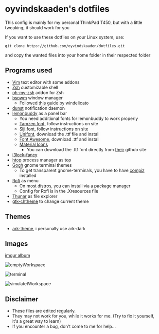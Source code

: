 # oyvindskaaden's dotfiles 

This config is mainly for my personal ThinkPad T450, but with a little tweaking, it should work for you

If you want to use these dotfiles on your Linux system, use:

```Shell
git clone https://github.com/oyvindskaaden/dotfiles.git
```
and copy the wanted files into your home folder in their respected folder

## Programs used

* [Vim](https://goo.gl/ZEd0GW) text editor with some addons
* [Zsh](https://wiki.archlinux.org/index.php/zsh) customizable shell
* [oh-my-zsh](https://github.com/robbyrussell/oh-my-zsh) addon for Zsh
* [bspwm](https://github.com/baskerville/bspwm) window manager
  - Followed [this](https://github.com/windelicato/dotfiles/wiki/bspwm-for-dummies) guide by windelicato
* [dunst](https://github.com/knopwob/dunst) notification daemon
* [lemonbuddy](https://github.com/jaagr/lemonbuddy) as a panel bar
  - You need additional fonts for lemonbuddy to work properly
  - [Tamzen font](https://github.com/sunaku/tamzen-font), follow instructions on site
  - [Siji font](https://github.com/stark/siji), follow instructions on site
  - [Unifont](http://unifoundry.com/unifont.html), download the .ttf file and install
  - [Font Awesome](http://fontawesome.io/), download .ttf and install
  - [Material Icons](https://design.google.com/icons/)
    * You can download the .ttf font directly from [their](https://github.com/google/material-design-icons/tree/master/iconfont) github site
* [i3lock-fancy](https://github.com/meskarune/i3lock-fancy)
* [htop](https://hisham.hm/htop/index.php?page=main) process manager as top
* [Gogh](https://github.com/Mayccoll/Gogh/blob/master/content/themes.md) gnome terminal themes
  - To get transparent gnome-terminals, you have to have [compiz](http://wiki.compiz.org/Distributions) installed
* [Rofi](https://davedavenport.github.io/rofi/) as menu
  - On most distros, you can install via a package manager
  - Config for Rofi is in the .Xresources file
* [Thunar](https://wiki.archlinux.org/index.php/Thunar) as file explorer
* [gtk-chtheme](http://plasmasturm.org/code/gtk-chtheme/) to change current theme

## Themes

* [ark-theme](https://github.com/horst3180/arc-theme), i personally use ark-dark

## Images

[imgur album](http://imgur.com/a/AmIIm)

![emptyWorkspace](http://i.imgur.com/DIfUtZG.png)

![terminal](http://i.imgur.com/XwyLLop.png)

![simulatetWorkspace](http://i.imgur.com/bc9znk6.png)

## Disclaimer


- These files are edited regularly. 
- They may not work for you, while it works for me. (Try to fix it yourself, it's a great way to learn)
- If you encounter a bug, don't come to me for help... 

